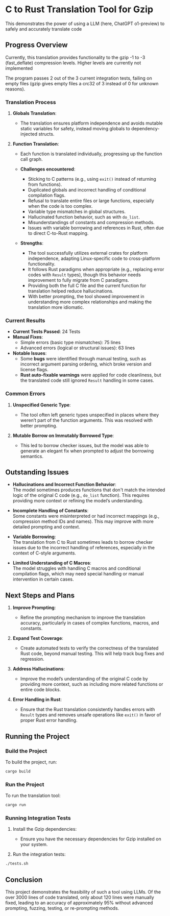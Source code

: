 # C to Rust Translation Tool for Gzip

This demonstrates the power of using a LLM (here, ChatGPT o1-preview) to safely and accurately translate code

## Progress Overview

Currently, this translation provides functionality to the gzip -1 to -3 (fast_deflate) compression levels.
Higher levels are currently not implemented

The program passes 2 out of the 3 current integration tests, failing on empty files (gzip gives empty files a crc32 of 3 instead of 0 for unknown reasons).

### Translation Process
1. **Globals Translation**:
    - The translation ensures platform independence and avoids mutable static variables for safety, instead moving globals to dependency-injected structs.

2. **Function Translation**:
    - Each function is translated individually, progressing up the function call graph.
    - **Challenges encountered**:
        - Sticking to C patterns (e.g., using `exit()` instead of returning from functions).
        - Duplicated globals and incorrect handling of conditional compilation flags.
        - Refusal to translate entire files or large functions, especially when the code is too complex.
        - Variable type mismatches in global structures.
        - Hallucinated function behavior, such as with `do_list`.
        - Misunderstandings of constants and compression methods.
        - Issues with variable borrowing and references in Rust, often due to direct C-to-Rust mapping.

    - **Strengths**:
        - The tool successfully utilizes external crates for platform independence, adapting Linux-specific code to cross-platform functionality.
        - It follows Rust paradigms when appropriate (e.g., replacing error codes with `Result` types), though this behavior needs improvement to fully migrate from C paradigms.
        - Providing both the full C file and the current function for translation helped reduce hallucinations.
        - With better prompting, the tool showed improvement in understanding more complex relationships and making the translation more idiomatic.

### Current Results

- **Current Tests Passed**: 24 Tests
- **Manual Fixes**:
    - Simple errors (basic type mismatches): 75 lines
    - Advanced errors (logical or structural issues): 63 lines
- **Notable Issues**:
    - Some **bugs** were identified through manual testing, such as incorrect argument parsing ordering, which broke version and license flags.
    - **Rust auto-fixable warnings** were applied for code cleanliness, but the translated code still ignored `Result` handling in some cases.

### Common Errors
1. **Unspecified Generic Type**:
    - The tool often left generic types unspecified in places where they weren’t part of the function arguments. This was resolved with better prompting.

2. **Mutable Borrow on Immutably Borrowed Type**:
    - This led to borrow checker issues, but the model was able to generate an elegant fix when prompted to adjust the borrowing semantics.

## Outstanding Issues

- **Hallucinations and Incorrect Function Behavior**:  
  The model sometimes produces functions that don't match the intended logic of the original C code (e.g., `do_list` function). This requires providing more context or refining the model’s understanding.

- **Incomplete Handling of Constants**:  
  Some constants were misinterpreted or had incorrect mappings (e.g., compression method IDs and names). This may improve with more detailed prompting and context.

- **Variable Borrowing**:  
  The translation from C to Rust sometimes leads to borrow checker issues due to the incorrect handling of references, especially in the context of C-style arguments.

- **Limited Understanding of C Macros**:  
  The model struggles with handling C macros and conditional compilation flags, which may need special handling or manual intervention in certain cases.

## Next Steps and Plans

1. **Improve Prompting**:
    - Refine the prompting mechanism to improve the translation accuracy, particularly in cases of complex functions, macros, and constants.

2. **Expand Test Coverage**:
    - Create automated tests to verify the correctness of the translated Rust code, beyond manual testing. This will help track bug fixes and regression.

3. **Address Hallucinations**:
    - Improve the model’s understanding of the original C code by providing more context, such as including more related functions or entire code blocks.

4. **Error Handling in Rust**:
    - Ensure that the Rust translation consistently handles errors with `Result` types and removes unsafe operations like `exit()` in favor of proper Rust error handling.

## Running the Project

### Build the Project
To build the project, run:
```bash
cargo build
```

### Run the Project
To run the translation tool:
```bash
cargo run
```

### Running Integration Tests

1. Install the Gzip dependencies:
    - Ensure you have the necessary dependencies for Gzip installed on your system.

2. Run the integration tests:
```bash
./tests.sh
```

## Conclusion

This project demonstrates the feasibility of such a tool using LLMs. Of the over 3000 lines of code translated,
only about 120 lines were manually fixed, leading to an accuracy of approximately 95% without advanced prompting, fuzzing, testing, or re-prompting methods.
